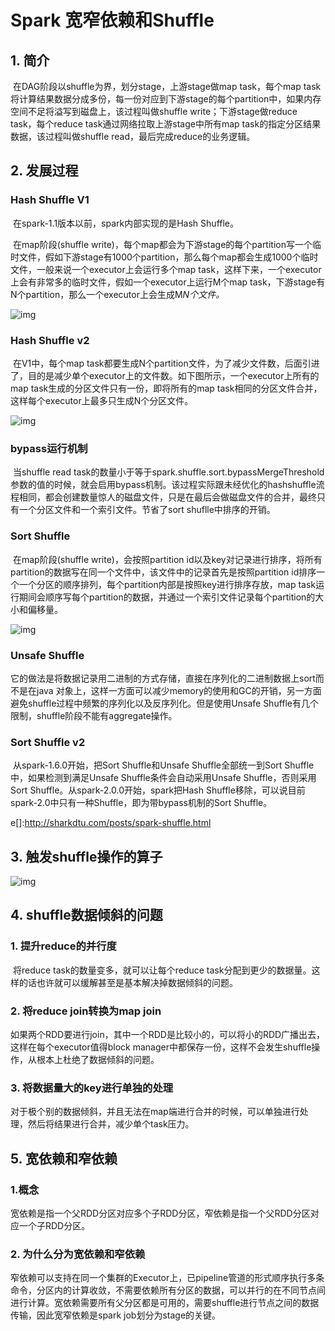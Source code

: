 # Spark 宽窄依赖和Shuffle

## 1. 简介

​		在DAG阶段以shuffle为界，划分stage，上游stage做map task，每个map task将计算结果数据分成多份，每一份对应到下游stage的每个partition中，如果内存空间不足将溢写到磁盘上，该过程叫做shuffle write；下游stage做reduce task，每个reduce task通过网络拉取上游stage中所有map task的指定分区结果数据，该过程叫做shuffle read，最后完成reduce的业务逻辑。



## 2. 发展过程

### Hash Shuffle V1

​		在spark-1.1版本以前，spark内部实现的是Hash Shuffle。

​		在map阶段(shuffle write)，每个map都会为下游stage的每个partition写一个临时文件，假如下游stage有1000个partition，那么每个map都会生成1000个临时文件，一般来说一个executor上会运行多个map task，这样下来，一个executor上会有非常多的临时文件，假如一个executor上运行M个map task，下游stage有N个partition，那么一个executor上会生成M*N个文件。*

![img](http://sharkdtu.com/images/spark-shuffle-v1.png)



### Hash Shuffle v2

​		在V1中，每个map task都要生成N个partition文件，为了减少文件数，后面引进了，目的是减少单个executor上的文件数。如下图所示，一个executor上所有的map task生成的分区文件只有一份，即将所有的map task相同的分区文件合并，这样每个executor上最多只生成N个分区文件。

![img](http://sharkdtu.com/images/spark-shuffle-v2.png)

### bypass运行机制

​		当shuffle read task的数量小于等于spark.shuffle.sort.bypassMergeThreshold参数的值的时候，就会启用bypass机制。该过程实际跟未经优化的hashshuffle流程相同，都会创建数量惊人的磁盘文件，只是在最后会做磁盘文件的合并，最终只有一个分区文件和一个索引文件。节省了sort shuflle中排序的开销。

### Sort Shuffle

​		在map阶段(shuffle write)，会按照partition id以及key对记录进行排序，将所有partition的数据写在同一个文件中，该文件中的记录首先是按照partition id排序一个一个分区的顺序排列，每个partition内部是按照key进行排序存放，map task运行期间会顺序写每个partition的数据，并通过一个索引文件记录每个partition的大小和偏移量。

![img](http://sharkdtu.com/images/spark-shuffle-v3.png)



### Unsafe Shuffle 

​		它的做法是将数据记录用二进制的方式存储，直接在序列化的二进制数据上sort而不是在java 对象上，这样一方面可以减少memory的使用和GC的开销，另一方面避免shuffle过程中频繁的序列化以及反序列化。但是使用Unsafe Shuffle有几个限制，shuffle阶段不能有aggregate操作。



### Sort Shuffle v2 

​		从spark-1.6.0开始，把Sort Shuffle和Unsafe Shuffle全部统一到Sort Shuffle中，如果检测到满足Unsafe Shuffle条件会自动采用Unsafe Shuffle，否则采用Sort Shuffle。从spark-2.0.0开始，spark把Hash Shuffle移除，可以说目前spark-2.0中只有一种Shuffle，即为带bypass机制的Sort Shuffle。

e[]:http://sharkdtu.com/posts/spark-shuffle.html



## 3. 触发shuffle操作的算子

![img](https://pic4.zhimg.com/80/v2-6c5382709dc907e1c469d73b12bfbde7_1440w.jpg)



## 4. shuffle数据倾斜的问题

### 1. 提升reduce的并行度

​		将reduce task的数量变多，就可以让每个reduce task分配到更少的数据量。这样的话也许就可以缓解甚至是基本解决掉数据倾斜的问题。

### 2. 将reduce join转换为map join

​		如果两个RDD要进行join，其中一个RDD是比较小的，可以将小的RDD广播出去，这样在每个executor值得block manager中都保存一份，这样不会发生shuffle操作，从根本上杜绝了数据倾斜的问题。

### 3. 将数据量大的key进行单独的处理

​		对于极个别的数据倾斜，并且无法在map端进行合并的时候，可以单独进行处理，然后将结果进行合并，减少单个task压力。



## 5. 宽依赖和窄依赖

### 1.概念		

​		宽依赖是指一个父RDD分区对应多个子RDD分区，窄依赖是指一个父RDD分区对应一个子RDD分区。

### 2. 为什么分为宽依赖和窄依赖

​		窄依赖可以支持在同一个集群的Executor上，已pipeline管道的形式顺序执行多条命令，分区内的计算收敛，不需要依赖所有分区的数据，可以并行的在不同节点间进行计算。宽依赖需要所有父分区都是可用的，需要shuffle进行节点之间的数据传输，因此宽窄依赖是spark job划分为stage的关键。

